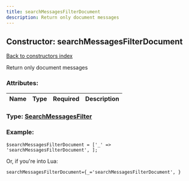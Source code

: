 ```yaml
---
title: searchMessagesFilterDocument
description: Return only document messages
---
```

## Constructor: searchMessagesFilterDocument  
[Back to constructors index](index.md)



Return only document messages

### Attributes:

| Name     |    Type       | Required | Description |
|----------|:-------------:|:--------:|------------:|



### Type: [SearchMessagesFilter](../types/SearchMessagesFilter.md)


### Example:

```
$searchMessagesFilterDocument = ['_' => 'searchMessagesFilterDocument', ];
```  

Or, if you're into Lua:  


```
searchMessagesFilterDocument={_='searchMessagesFilterDocument', }

```


